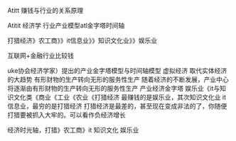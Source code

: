 Atitt 赚钱与行业的关系原理


Atitit 经济学 行业产业模型atl金字塔时间轴

打猎经济》农工商》》it信息业》》知识文化业》》娱乐业

互联网+金融行业比较钱


uke协会经济学家）提出的产业金字塔模型与时间轴模型
虚拟经济 取代实体经济的大趋势
 有形财物的生产转向无形的服务性生产
随着经济的不断发展，产业中心将逐渐由有形财物的生产转向无形的服务性生产
产业经济金字塔 娱乐业《it与知识文化类《商业《工业《农业《打猎经济
最赚钱的是娱乐业，其次知识文化业 it信息业，最穷的是打猎经济
打猎经济是最差的，甚至现在变成非法的了，你随便打猎要被抓入大牢的。可以看作负经济增长

经济时光轴，打猎》农工商》it 知识文化 娱乐业


